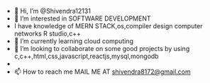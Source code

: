 - 👋 Hi, I’m @Shivendra12131
- 👀 I’m interested in SOFTWARE DEVELOPMENT
- I have knowledge of MERN STACK,os,compiler design computer networks R studio,c++
- 🌱 I’m currently learning cloud computing
- 💞️ I’m looking to collaborate on some good projects by using c,c++,html,css,javascript,reactjs,mysql,mongodb
- 
- 📫 How to reach me MAIL ME  AT shivendra8172@gmail.com


<!---
Shivendra12131/Shivendra12131 is a ✨ special ✨ repository because its `README.md` (this file) appears on your GitHub profile.
You can click the Preview link to take a look at your changes.
--->
